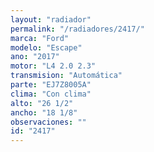 ```yaml
---
layout: "radiador"
permalink: "/radiadores/2417/"
marca: "Ford"
modelo: "Escape"
ano: "2017"
motor: "L4 2.0 2.3"
transmision: "Automática"
parte: "EJ7Z8005A"
clima: "Con clima"
alto: "26 1/2"
ancho: "18 1/8"
observaciones: ""
id: "2417"
---
```


